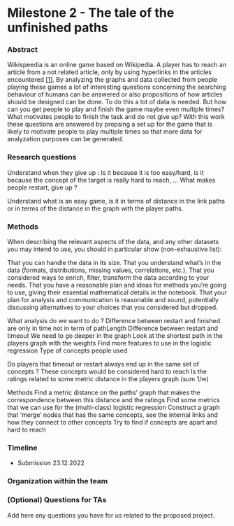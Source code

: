 # Milestone 2 - The tale of the unfinished paths

### Abstract
Wikispeedia is an online game based on Wikipedia. A player has to reach an article from a not related article, only by using hyperlinks in the articles encountered [[1]](http://infolab.stanford.edu/~west1/pubs/West-Pineau-Precup_IJCAI-09.pdf). By analyzing the graphs and data collected from people playing these games a lot of interesting questions concerning the searching behaviour of humans can be answered or also propositions of how articles should be designed can be done. To do this a lot of data is needed. But how can you get people to play and finish the game maybe even multiple times? What motivates people to finish the task and do not give up? With this work these questions are answered by propsing a set up for the game that is likely to motivate people to play multiple times so that more data for analyzation purposes can be generated. 

### Research questions
Understand when they give up : Is it because it is too easy/hard, is it because the concept of the target is really hard to reach, …
What makes people restart, give up ?

Understand what is an easy game, is it in terms of distance in the link paths or in terms of the distance in the graph with the player paths.

### Methods

When describing the relevant aspects of the data, and any other datasets you may intend to use, you should in particular show (non-exhaustive list):

That you can handle the data in its size.
That you understand what’s in the data (formats, distributions, missing values, correlations, etc.).
That you considered ways to enrich, filter, transform the data according to your needs.
That you have a reasonable plan and ideas for methods you’re going to use, giving their essential mathematical details in the notebook.
That your plan for analysis and communication is reasonable and sound, potentially discussing alternatives to your choices that you considered but dropped.


What analysis do we want to do ? 
Difference between restart and finished are only in time not in term of pathLength
Difference between restart and timeout 
We need to go deeper in the graph 
Look at the shortest path in the players graph with the weights 
Find more features to use in the logistic regression 
Type of concepts people used 


Do players that timeout or restart always end up in the same set of concepts ? These concepts would be considered hard to reach 
Is the ratings related to some metric distance in the players graph (sum 1/w)

Methods 
Find a metric distance on the paths’ graph that makes the correspondence between this distance and the ratings 
Find some metrics that we can use for the (multi-class) logistic regression 
Construct a graph that ‘merge’ nodes that has the same concepts, see the internal links and how they connect to other concepts 
Try to find if concepts are apart and hard to reach 


### Timeline
- Submission 23.12.2022

### Organization within the team

### (Optional) Questions for TAs
Add here any questions you have for us related to the proposed project.



